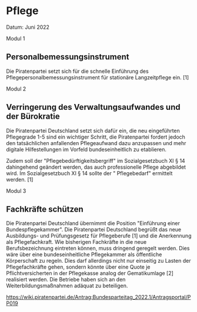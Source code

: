 # Pflege

Datum: Juni 2022


Modul 1
## Personalbemessungsinstrument

Die Piratenpartei setzt sich für die schnelle Einführung des Pflegepersonalbemessungsinstrument für stationäre Langzeitpflege ein. [1]

Modul 2 
## Verringerung des Verwaltungsaufwandes und der Bürokratie 

Die Piratenpartei Deutschland setzt sich dafür ein, die neu eingeführten Pflegegrade 1-5 sind ein wichtiger Schritt, die Piratenpartei fordert jedoch den tatsächlichen anfallenden Pflegeaufwand dazu anzupassen und mehr digitale Hilfestellungen im Vorfeld bundeseinheitlich zu etablieren.

Zudem soll der "Pflegebedürftigkeitsbergriff" im Sozialgesetzbuch XI § 14 dahingehend geändert werden, das auch professionelle Pflege abgebildet wird. Im Sozialgesetzbuch XI § 14 sollte der " Pflegebedarf" ermittelt werden. 
[1]

Modul 3 
## Fachkräfte schützen 

Die Piratenpartei Deutschland übernimmt die Position "Einführung einer Bundespflegekammer". 
Die Piratenpartei Deutschland begrüßt das neue Ausbildungs- und Prüfungsgesetz für Pflegeberufe [1] und die Anerkennung als Pflegefachkraft. Wie bisherigen Fachkräfte in die neue Berufsbezeichnung eintreten können, muss dringend geregelt werden. Dies wäre über eine bundeseinheitliche Pflegekammer als öffentliche Körperschaft zu regeln.
Dies darf allerdings nicht nur einseitig zu Lasten der Pflegefachkräfte gehen, sondern könnte über eine Quote je Pflichtversicherten in der Pflegekasse analog der Gematikumlage [2] realisiert werden. Die Betriebe haben sich an den Weiterbildungsmaßnahmen adäquat zu beteiligen.


https://wiki.piratenpartei.de/Antrag:Bundesparteitag_2022.1/Antragsportal/PP019